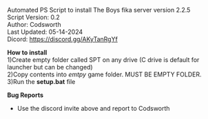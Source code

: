 Automated PS Script to install The Boys fika server version 2.2.5 <br />
Script Version: 0.2 <br />
Author: Codsworth <br />
Last Updated: 05-14-2024 <br />
Dicord: https://discord.gg/AKyTanRgYf <br />

**How to install** <br />
1)Create empty folder called SPT on any drive (C drive is default for launcher but can be changed) <br />
2)Copy contents into _emtpy_ game folder. MUST BE EMPTY FOLDER. <br />
3)Run the **setup.bat** file <br />

**Bug Reports** <br />
- Use the discord invite above and report to Codsworth
